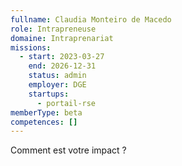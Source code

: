 ```yaml
---
fullname: Claudia Monteiro de Macedo
role: Intrapreneuse
domaine: Intraprenariat
missions:
  - start: 2023-03-27
    end: 2026-12-31
    status: admin
    employer: DGE
    startups:
      - portail-rse
memberType: beta
competences: []
---
```

Comment est votre impact ?